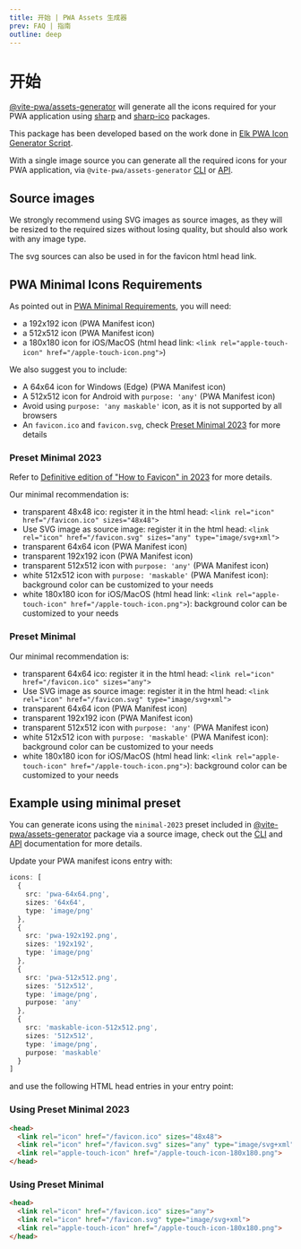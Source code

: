 ```yaml
---
title: 开始 | PWA Assets 生成器
prev: FAQ | 指南
outline: deep
---
```


# 开始

[@vite-pwa/assets-generator](https://github.com/vite-pwa/assets-generator) will generate all the icons required for your PWA application using [sharp](https://github.com/lovell/sharp/) and [sharp-ico](https://github.com/ssnangua/sharp-ico) packages.

This package has been developed based on the work done in [Elk PWA Icon Generator Script](https://github.com/elk-zone/elk/blob/main/scripts/generate-pwa-icons.ts).

With a single image source you can generate all the required icons for your PWA application, via `@vite-pwa/assets-generator` [CLI](/assets-generator/cli) or [API](/assets-generator/api).

## Source images

We strongly recommend using SVG images as source images, as they will be resized to the required sizes without losing quality, but should also work with any image type.

The svg sources can also be used in for the favicon html head link.

## PWA Minimal Icons Requirements

As pointed out in [PWA Minimal Requirements](/guide/pwa-minimal-requirements), you will need:
- a 192x192 icon (PWA Manifest icon)
- a 512x512 icon (PWA Manifest icon)
- a 180x180 icon for iOS/MacOS (html head link: `<link rel="apple-touch-icon" href="/apple-touch-icon.png">`)

We also suggest you to include:
- A 64x64 icon for Windows (Edge) (PWA Manifest icon)
- A 512x512 icon for Android with `purpose: 'any'` (PWA Manifest icon)
- Avoid using `purpose: 'any maskable'` icon, as it is not supported by all browsers
- An `favicon.ico` and `favicon.svg`, check [Preset Minimal 2023](#preset-minimal-2023) for more details

### Preset Minimal 2023 <Badge type="tip" text="New from v0.1.0" />

Refer to [Definitive edition of "How to Favicon" in 2023](https://dev.to/masakudamatsu/favicon-nightmare-how-to-maintain-sanity-3al7) for more details.

Our minimal recommendation is:
- transparent 48x48 ico: register it in the html head: `<link rel="icon" href="/favicon.ico" sizes="48x48">`
- Use SVG image as source image: register it in the html head: `<link rel="icon" href="/favicon.svg" sizes="any" type="image/svg+xml">`
- transparent 64x64 icon (PWA Manifest icon)
- transparent 192x192 icon (PWA Manifest icon)
- transparent 512x512 icon with `purpose: 'any'` (PWA Manifest icon)
- white 512x512 icon with `purpose: 'maskable'` (PWA Manifest icon): background color can be customized to your needs
- white 180x180 icon for iOS/MacOS (html head link: `<link rel="apple-touch-icon" href="/apple-touch-icon.png">`): background color can be customized to your needs

### Preset Minimal <Badge type="danger" text="Deprecated from v0.1.0" />

Our minimal recommendation is:
- transparent 64x64 ico: register it in the html head: `<link rel="icon" href="/favicon.ico" sizes="any">`
- Use SVG image as source image: register it in the html head: `<link rel="icon" href="/favicon.svg" type="image/svg+xml">`
- transparent 64x64 icon (PWA Manifest icon)
- transparent 192x192 icon (PWA Manifest icon)
- transparent 512x512 icon with `purpose: 'any'` (PWA Manifest icon)
- white 512x512 icon with `purpose: 'maskable'` (PWA Manifest icon): background color can be customized to your needs
- white 180x180 icon for iOS/MacOS (html head link: `<link rel="apple-touch-icon" href="/apple-touch-icon.png">`): background color can be customized to your needs

## Example using minimal preset

You can generate icons using the `minimal-2023` preset included in [@vite-pwa/assets-generator](https://github.com/vite-pwa/assets-generator) package via a source image, check out the [CLI](/assets-generator/cli) and [API](/assets-generator/api) documentation for more details.

Update your PWA manifest icons entry with:
```ts
icons: [
  {
    src: 'pwa-64x64.png',
    sizes: '64x64',
    type: 'image/png'
  },
  {
    src: 'pwa-192x192.png',
    sizes: '192x192',
    type: 'image/png'
  },
  {
    src: 'pwa-512x512.png',
    sizes: '512x512',
    type: 'image/png',
    purpose: 'any'  
  },
  {
    src: 'maskable-icon-512x512.png',
    sizes: '512x512',
    type: 'image/png',
    purpose: 'maskable'
  }
]
```

and use the following HTML head entries in your entry point:

### Using Preset Minimal 2023 <Badge type="tip" text="New from v0.1.0" />

```html
<head>
  <link rel="icon" href="/favicon.ico" sizes="48x48">
  <link rel="icon" href="/favicon.svg" sizes="any" type="image/svg+xml">
  <link rel="apple-touch-icon" href="/apple-touch-icon-180x180.png">
</head>
```

### Using Preset Minimal <Badge type="danger" text="Deprecated from v0.1.0" />

```html
<head>
  <link rel="icon" href="/favicon.ico" sizes="any">
  <link rel="icon" href="/favicon.svg" type="image/svg+xml">
  <link rel="apple-touch-icon" href="/apple-touch-icon-180x180.png">
</head>
```
